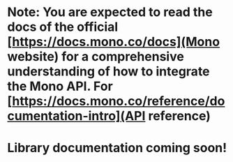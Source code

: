 # Note: You are expected to read the docs of the official [https://docs.mono.co/docs](Mono website) for a comprehensive understanding of how to integrate the Mono API. For [https://docs.mono.co/reference/documentation-intro](API reference)

# Library documentation coming soon!
